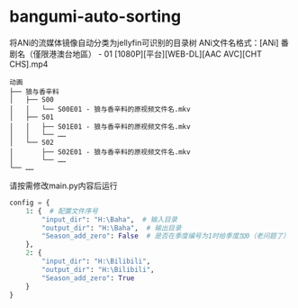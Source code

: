 # bangumi-auto-sorting
将ANi的流媒体镜像自动分类为jellyfin可识别的目录树
ANi文件名格式：[ANi] 番剧名（僅限港澳台地區） - 01 [1080P][平台][WEB-DL][AAC AVC][CHT CHS].mp4

``` dir tree
动画
├── 狼与香辛料
│   ├── S00
│   │   └── S00E01 - 狼与香辛料的原视频文件名.mkv
│   ├── S01
│   │   ├── S01E01 - 狼与香辛料的原视频文件名.mkv
│   │   └── ……
│   └── S02
│       ├── S02E01 - 狼与香辛料的原视频文件名.mkv
│       └── ……
└── ……
```

请按需修改main.py内容后运行
``` python
config = {
    1: {  # 配置文件序号
        "input_dir": "H:\Baha",  # 输入目录
        "output_dir": "H:\Baha",  # 输出目录
        "Season_add_zero": False  # 是否在季度编号为1时给季度加0（老问题了）
    },
    2: {
        "input_dir": "H:\Bilibili",
        "output_dir": "H:\Bilibili",
        "Season_add_zero": True
    }
}
```
